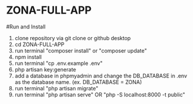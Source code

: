 # ZONA-FULL-APP
 
#Run and Install

1. clone repository via git clone or github desktop
2. cd ZONA-FULL-APP
3. run terminal "composer install" or "composer update"
4. npm install
5. run terminal "cp .env.example .env"
6. php artisan key:generate
7. add a database in phpmyadmin and change the DB_DATABASE in .env as the database name. (ex. DB_DATABASE = ZONA)
8. run terminal "php artisan migrate"
9. run terminal "php artisan serve" OR "php -S localhost:8000 -t public"
